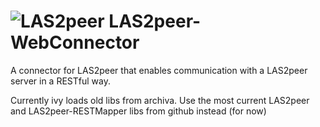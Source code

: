 ![LAS2peer](https://github.com/rwth-acis/LAS2peer/blob/master/img/logo/bitmap/las2peer-logo-128x128.png)
LAS2peer-WebConnector
=====================

A connector for LAS2peer that enables communication with a LAS2peer server in a RESTful way.

Currently ivy loads old libs from archiva.
Use the most current LAS2peer and LAS2peer-RESTMapper libs from github instead (for now)
